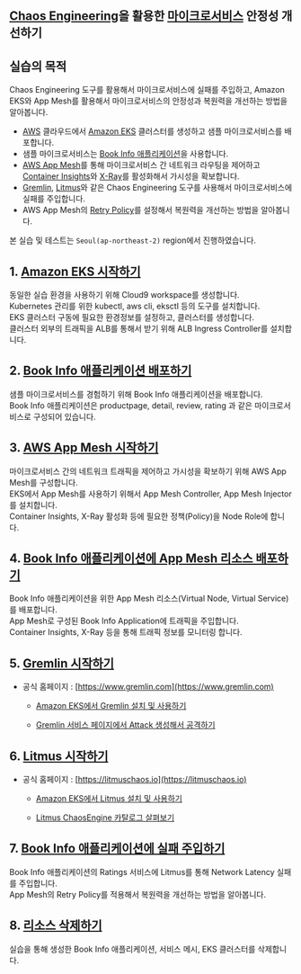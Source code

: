 ## [Chaos Engineering](https://principlesofchaos.org/)을 활용한 [마이크로서비스](https://aws.amazon.com/ko/microservices/) 안정성 개선하기


## 실습의 목적 

  Chaos Engineering 도구를 활용해서 마이크로서비스에 실패를 주입하고, Amazon EKS와 App Mesh를 활용해서 마이크로서비스의 안정성과 복원력을 개선하는 방법을 알아봅니다.
  
  * [AWS](https://aws.amazon.com/ko) 클라우드에서 [Amazon EKS](https://aws.amazon.com/ko/eks/) 클러스터를 생성하고 샘플 마이크로서비스를 배포합니다.
  * 샘플 마이크로서비스는 [Book Info 애플리케이션](https://istio.io/docs/examples/bookinfo/)을 사용합니다.
  * [AWS App Mesh](https://aws.amazon.com/ko/app-mesh/)를 통해 마이크로서비스 간 네트워크 라우팅을 제어하고 [Container Insights](https://aws.amazon.com/ko/blogs/korea/operational-insights-for-containers-and-containerized-applications/)와 [X-Ray](https://aws.amazon.com/ko/xray/)를 활성화해서 가시성을 확보합니다.
  * [Gremlin](https://www.gremlin.com), [Litmus](https://litmuschaos.io)와 같은 Chaos Engineering 도구를 사용해서 마이크로서비스에 실패를 주입합니다. 
  * AWS App Mesh의 [Retry Policy](https://aws.amazon.com/ko/about-aws/whats-new/2019/09/aws-app-mesh-now-supports-retry-policies/)를 설정해서 복원력을 개선하는 방법을 알아봅니다.
 
본 실습 및 테스트는 `Seoul(ap-northeast-2)` region에서 진행하였습니다.


## 1. [Amazon EKS 시작하기](100_amazon_eks.md)

동일한 실습 환경을 사용하기 위해 Cloud9 workspace를 생성합니다.  
Kubernetes 관리를 위한 kubectl, aws cli, eksctl 등의 도구를 설치합니다.  
EKS 클러스터 구동에 필요한 환경정보를 설정하고, 클러스터를 생성합니다.  
클러스터 외부의 트래픽을 ALB를 통해서 받기 위해 ALB Ingress Controller를 설치합니다.


## 2. [Book Info 애플리케이션 배포하기](200_bookinfo_app.md)

샘플 마이크로서비스를 경험하기 위해 Book Info 애플리케이션을 배포합니다.  
Book Info 애플리케이션은 productpage, detail, review, rating 과 같은 마이크로서비스로 구성되어 있습니다.


## 3. [AWS App Mesh 시작하기](300_aws_app_mesh.md)

마이크로서비스 간의 네트워크 트래픽을 제어하고 가시성을 확보하기 위해 AWS App Mesh를 구성합니다.    
EKS에서 App Mesh를 사용하기 위해서 App Mesh Controller, App Mesh Injector를 설치합니다.    
Container Insights, X-Ray 활성화 등에 필요한 정책(Policy)을 Node Role에 합니다.    


## 4. [Book Info 애플리케이션에 App Mesh 리소스 배포하기](400_app_mesh_deploy.md)

Book Info 애플리케이션을 위한 App Mesh 리소스(Virtual Node, Virtual Service)를 배포합니다.    
App Mesh로 구성된 Book Info Application에 트래픽을 주입합니다.  
Container Insights, X-Ray 등을 통해 트래픽 정보를 모니터링 합니다.    


## 5. [Gremlin 시작하기](500_gremlin.md)

* 공식 홈페이지 : [https://www.gremlin.com](https://www.gremlin.com)

  * [Amazon EKS에서 Gremlin 설치 및 사용하기](https://www.gremlin.com/community/tutorials/how-to-install-and-use-gremlin-with-eks/)
    
  * [Gremlin 서비스 페이지에서 Attack 생성해서 공격하기](https://app.gremlin.com)


## 6. [Litmus 시작하기](600_litmus.md)

* 공식 홈페이지 : [https://litmuschaos.io](https://litmuschaos.io)

  * [Amazon EKS에서 Litmus 설치 및 사용하기](https://docs.litmuschaos.io/docs/getstarted/)
  
  * [Litmus ChaosEngine 카탈로그 살펴보기](https://hub.litmuschaos.io)


## 7. [Book Info 애플리케이션에 실패 주입하기](700_failure_injection.md)

Book Info 애플리케이션의 Ratings 서비스에 Litmus를 통해 Network Latency 실패를 주입합니다.    
App Mesh의 Retry Policy를 적용해서 복원력을 개선하는 방법을 알아봅니다.  


## 8. [리소스 삭제하기](800_cleanup.md)

실습을 통해 생성한 Book Info 애플리케이션, 서비스 메시, EKS 클러스터를 삭제합니다.

